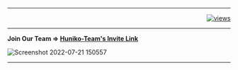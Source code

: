<hr>
<p align="right">
  <a href="https://github.com/huniko-team">
    <img alt="views" title="GitHub profile views" src="https://shields-io-visitor-counter.herokuapp.com/badge?page=huniko-team&style=for-the-badge&logo=GitHub"/></a>
</p>
<hr>

<b>Join Our Team => <a href="https://github.com/Huniko-Team/community/issues/new?assignees=&labels=%E2%9C%89%EF%B8%8F+github-invitation&template=invitation.yml&title=Please+invite+me+to+the+Huniko+team">Huniko-Team's Invite Link</a></b>

![Screenshot 2022-07-21 150557](https://user-images.githubusercontent.com/71299022/180209954-f0d109e4-85d6-493b-8360-44a5b5d42c4e.jpg)
<hr>
